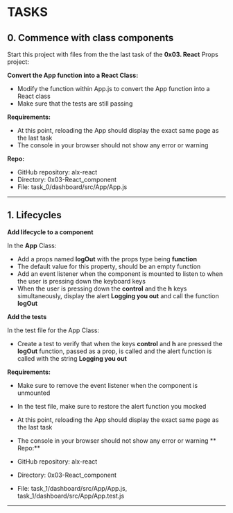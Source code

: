 # **TASKS**

## **0. Commence with class components**

Start this project with files from the the last task of the **0x03. React** Props project:

**Convert the App function into a React Class:**

- Modify the function within App.js to convert the App function into a React class
- Make sure that the tests are still passing

**Requirements:**

- At this point, reloading the App should display the exact same page as the last task
- The console in your browser should not show any error or warning

**Repo:**

- GitHub repository: alx-react
- Directory: 0x03-React_component
- File: task_0/dashboard/src/App/App.js
***

## **1. Lifecycles**

**Add lifecycle to a component**

In the **App** Class:

- Add a props named **logOut** with the props type being **function**
- The default value for this property, should be an empty function
- Add an event listener when the component is mounted to listen to when the user is pressing down the keyboard keys
- When the user is pressing down the **control** and the **h** keys simultaneously, display the alert **Logging you out** and call the function **logOut**

**Add the tests**

In the test file for the App Class:

- Create a test to verify that when the keys **control** and **h** are pressed the **logOut** function, passed as a prop, is called and the alert function is called with the string **Logging you out**

**Requirements:**

- Make sure to remove the event listener when the component is unmounted
- In the test file, make sure to restore the alert function you mocked
- At this point, reloading the App should display the exact same page as the last task
- The console in your browser should not show any error or warning
**
Repo:**

- GitHub repository: alx-react
- Directory: 0x03-React_component
- File: task_1/dashboard/src/App/App.js, task_1/dashboard/src/App/App.test.js

***

